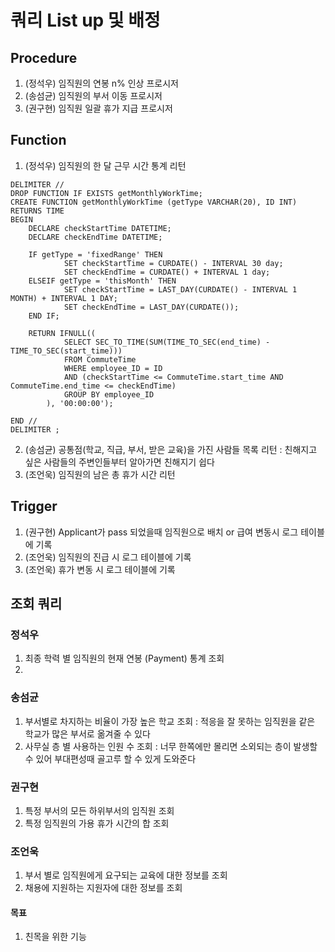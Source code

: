 # 쿼리 List up 및 배정

## Procedure
1. (정석우) 임직원의 연봉 n% 인상 프로시저
2. (송섬균) 임직원의 부서 이동 프로시저
3. (권구현) 임직원 일괄 휴가 지급 프로시저

## Function
1. (정석우) 임직원의 한 달 근무 시간 통계 리턴
```
DELIMITER //
DROP FUNCTION IF EXISTS getMonthlyWorkTime;
CREATE FUNCTION getMonthlyWorkTime (getType VARCHAR(20), ID INT) RETURNS TIME
BEGIN
    DECLARE checkStartTime DATETIME;
    DECLARE checkEndTime DATETIME;

    IF getType = 'fixedRange' THEN
            SET checkStartTime = CURDATE() - INTERVAL 30 day;
            SET checkEndTime = CURDATE() + INTERVAL 1 day;
    ELSEIF getType = 'thisMonth' THEN
            SET checkStartTime = LAST_DAY(CURDATE() - INTERVAL 1 MONTH) + INTERVAL 1 DAY;
            SET checkEndTime = LAST_DAY(CURDATE());
    END IF;

    RETURN IFNULL((
            SELECT SEC_TO_TIME(SUM(TIME_TO_SEC(end_time) - TIME_TO_SEC(start_time)))
            FROM CommuteTime
            WHERE employee_ID = ID
            AND (checkStartTime <= CommuteTime.start_time AND CommuteTime.end_time <= checkEndTime)
            GROUP BY employee_ID
        ), '00:00:00');

END //
DELIMITER ;
```
2. (송섬균) 공통점(학교, 직급, 부서, 받은 교육)을 가진 사람들 목록 리턴 : 친해지고 싶은 사람들의 주변인들부터 알아가면 친해지기 쉽다
3. (조언욱) 임직원의 남은 총 휴가 시간 리턴

## Trigger
1. (권구현) Applicant가 pass 되었을때 임직원으로 배치 or 급여 변동시 로그 테이블에 기록
2. (조언욱) 임직원의 진급 시 로그 테이블에 기록
3. (조언욱) 휴가 변동 시 로그 테이블에 기록

## 조회 쿼리 

### 정석우
1. 최종 학력 별 임직원의 현재 연봉 (Payment) 통계 조회
2. 

### 송섬균
1. 부서별로 차지하는 비율이 가장 높은 학교 조회 : 적응을 잘 못하는 임직원을 같은 학교가 많은 부서로 옮겨줄 수 있다
2. 사무실 층 별 사용하는 인원 수 조회 : 너무 한쪽에만 몰리면 소외되는 층이 발생할 수 있어 부대편성때 골고루 할 수 있게 도와준다

### 권구현
1. 특정 부서의 모든 하위부서의 임직원 조회
2. 특정 임직원의 가용 휴가 시간의 합 조회

### 조언욱
1. 부서 별로 임직원에게 요구되는 교육에 대한 정보를 조회
2. 채용에 지원하는 지원자에 대한 정보를 조회

#### 목표
1. 친목을 위한 기능
